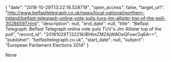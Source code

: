 {
  "date": "2018-10-29T13:22:16.528719", 
  "open_access": false, 
  "target_url": "http://www.belfasttelegraph.co.uk/news/local-national/northern-ireland/belfast-telegraph-online-vote-puts-tuvs-jim-allister-top-of-the-poll-30286597.html", 
  "description": null, 
  "end_date": null, 
  "title": "Belfast Telegraph: Belfast Telegraph online vote puts TUV's Jim Allister top of the poll", 
  "record_id": "20181029T132216/BHImZMZAjWAOeQFow/2q6A==", 
  "publisher": "belfasttelegraph.co.uk", 
  "start_date": null, 
  "subject": "European Parliament Elections 2014"
}

None